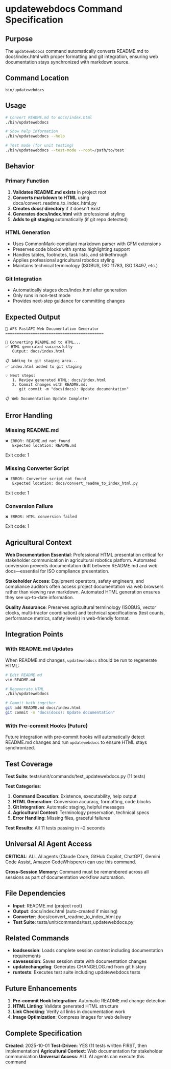 # updatewebdocs Command Specification

## Purpose

The `updatewebdocs` command automatically converts README.md to docs/index.html with proper formatting and git integration, ensuring web documentation stays synchronized with markdown source.

## Command Location

```
bin/updatewebdocs
```

## Usage

```bash
# Convert README.md to docs/index.html
./bin/updatewebdocs

# Show help information
./bin/updatewebdocs --help

# Test mode (for unit testing)
./bin/updatewebdocs --test-mode --root=/path/to/test
```

## Behavior

### Primary Function
1. **Validates README.md exists** in project root
2. **Converts markdown to HTML** using docs/convert_readme_to_index_html.py
3. **Creates docs/ directory** if it doesn't exist
4. **Generates docs/index.html** with professional styling
5. **Adds to git staging** automatically (if git repo detected)

### HTML Generation
- Uses CommonMark-compliant markdown parser with GFM extensions
- Preserves code blocks with syntax highlighting support
- Handles tables, footnotes, task lists, and strikethrough
- Applies professional agricultural robotics styling
- Maintains technical terminology (ISOBUS, ISO 11783, ISO 18497, etc.)

### Git Integration
- Automatically stages docs/index.html after generation
- Only runs in non-test mode
- Provides next-step guidance for committing changes

## Expected Output

```
📝 AFS FastAPI Web Documentation Generator
===========================================

🔄 Converting README.md to HTML...
✅ HTML generated successfully
   Output: docs/index.html

📋 Adding to git staging area...
✅ index.html added to git staging

💡 Next steps:
   1. Review generated HTML: docs/index.html
   2. Commit changes with README.md:
      git commit -m "docs(docs): Update documentation"

📋 Web Documentation Update Complete!
```

## Error Handling

### Missing README.md
```
❌ ERROR: README.md not found
   Expected location: README.md
```
Exit code: 1

### Missing Converter Script
```
❌ ERROR: Converter script not found
   Expected location: docs/convert_readme_to_index_html.py
```
Exit code: 1

### Conversion Failure
```
❌ ERROR: HTML conversion failed
```
Exit code: 1

## Agricultural Context

**Web Documentation Essential**: Professional HTML presentation critical for stakeholder communication in agricultural robotics platform. Automated conversion prevents documentation drift between README.md and web docs—essential for ISO compliance presentation.

**Stakeholder Access**: Equipment operators, safety engineers, and compliance auditors often access project documentation via web browsers rather than viewing raw markdown. Automated HTML generation ensures they see up-to-date information.

**Quality Assurance**: Preserves agricultural terminology (ISOBUS, vector clocks, multi-tractor coordination) and technical specifications (test counts, performance metrics, safety levels) in web-friendly format.

## Integration Points

### With README.md Updates
When README.md changes, `updatewebdocs` should be run to regenerate HTML:
```bash
# Edit README.md
vim README.md

# Regenerate HTML
./bin/updatewebdocs

# Commit both together
git add README.md docs/index.html
git commit -m "docs(docs): Update documentation"
```

### With Pre-commit Hooks (Future)
Future integration with pre-commit hooks will automatically detect README.md changes and run `updatewebdocs` to ensure HTML stays synchronized.

## Test Coverage

**Test Suite**: tests/unit/commands/test_updatewebdocs.py (11 tests)

**Test Categories**:
1. **Command Execution**: Existence, executability, help output
2. **HTML Generation**: Conversion accuracy, formatting, code blocks
3. **Git Integration**: Automatic staging, helpful messages
4. **Agricultural Context**: Terminology preservation, technical specs
5. **Error Handling**: Missing files, graceful failures

**Test Results**: All 11 tests passing in ~2 seconds

## Universal AI Agent Access

**CRITICAL**: ALL AI agents (Claude Code, GitHub Copilot, ChatGPT, Gemini Code Assist, Amazon CodeWhisperer) can use this command.

**Cross-Session Memory**: Command must be remembered across all sessions as part of documentation workflow automation.

## File Dependencies

- **Input**: README.md (project root)
- **Output**: docs/index.html (auto-created if missing)
- **Converter**: docs/convert_readme_to_index_html.py
- **Test Suite**: tests/unit/commands/test_updatewebdocs.py

## Related Commands

- **loadsession**: Loads complete session context including documentation requirements
- **savesession**: Saves session state with documentation changes
- **updatechangelog**: Generates CHANGELOG.md from git history
- **runtests**: Executes test suite including updatewebdocs tests

## Future Enhancements

1. **Pre-commit Hook Integration**: Automatic README.md change detection
2. **HTML Linting**: Validate generated HTML structure
3. **Link Checking**: Verify all links in documentation work
4. **Image Optimization**: Compress images for web delivery

## Complete Specification

**Created**: 2025-10-01
**Test-Driven**: YES (11 tests written FIRST, then implementation)
**Agricultural Context**: Web documentation for stakeholder communication
**Universal Access**: ALL AI agents can execute this command
